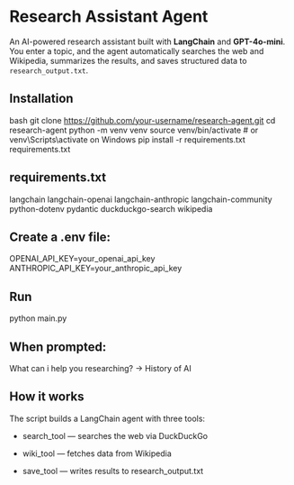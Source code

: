 # Research Assistant Agent

An AI-powered research assistant built with **LangChain** and **GPT-4o-mini**. You enter a topic, and the agent automatically searches the web and Wikipedia, summarizes the results, and saves structured data to `research_output.txt`.

## Installation
bash
git clone https://github.com/your-username/research-agent.git
cd research-agent
python -m venv venv
source venv/bin/activate  # or venv\Scripts\activate on Windows
pip install -r requirements.txt
requirements.txt


## requirements.txt

langchain
langchain-openai
langchain-anthropic
langchain-community
python-dotenv
pydantic
duckduckgo-search
wikipedia


##  Create a .env file:

OPENAI_API_KEY=your_openai_api_key
ANTHROPIC_API_KEY=your_anthropic_api_key

## Run
python main.py


## When prompted:

What can i help you researching? → History of AI

## How it works

The script builds a LangChain agent with three tools:

- search_tool — searches the web via DuckDuckGo

- wiki_tool — fetches data from Wikipedia

- save_tool — writes results to research_output.txt
